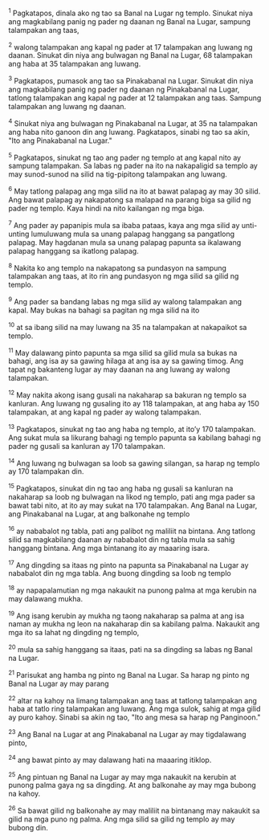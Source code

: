 <sup>1</sup>
Pagkatapos, dinala ako ng tao sa Banal na Lugar ng templo. Sinukat niya ang magkabilang panig ng pader ng daanan ng Banal na Lugar, sampung talampakan ang taas, 

<sup>2</sup>
walong talampakan ang kapal ng pader at 17 talampakan ang luwang ng daanan. Sinukat din niya ang bulwagan ng Banal na Lugar, 68 talampakan ang haba at 35 talampakan ang luwang. 

<sup>3</sup>
Pagkatapos, pumasok ang tao sa Pinakabanal na Lugar. Sinukat din niya ang magkabilang panig ng pader ng daanan ng Pinakabanal na Lugar, tatlong talampakan ang kapal ng pader at 12 talampakan ang taas. Sampung talampakan ang luwang ng daanan. 

<sup>4</sup>
Sinukat niya ang bulwagan ng Pinakabanal na Lugar, at 35 na talampakan ang haba nito ganoon din ang luwang. Pagkatapos, sinabi ng tao sa akin, "Ito ang Pinakabanal na Lugar." 

<sup>5</sup>
Pagkatapos, sinukat ng tao ang pader ng templo at ang kapal nito ay sampung talampakan. Sa labas ng pader na ito na nakapaligid sa templo ay may sunod-sunod na silid na tig-pipitong talampakan ang luwang. 

<sup>6</sup>
May tatlong palapag ang mga silid na ito at bawat palapag ay may 30 silid. Ang bawat palapag ay nakapatong sa malapad na parang biga sa gilid ng pader ng templo. Kaya hindi na nito kailangan ng mga biga. 

<sup>7</sup>
Ang pader ay papanipis mula sa ibaba pataas, kaya ang mga silid ay unti-unting lumuluwang mula sa unang palapag hanggang sa pangatlong palapag. May hagdanan mula sa unang palapag papunta sa ikalawang palapag hanggang sa ikatlong palapag. 

<sup>8</sup>
Nakita ko ang templo na nakapatong sa pundasyon na sampung talampakan ang taas, at ito rin ang pundasyon ng mga silid sa gilid ng templo. 

<sup>9</sup>
Ang pader sa bandang labas ng mga silid ay walong talampakan ang kapal. May bukas na bahagi sa pagitan ng mga silid na ito 

<sup>10</sup>
at sa ibang silid na may luwang na 35 na talampakan at nakapaikot sa templo. 

<sup>11</sup>
May dalawang pinto papunta sa mga silid sa gilid mula sa bukas na bahagi, ang isa ay sa gawing hilaga at ang isa ay sa gawing timog. Ang tapat ng bakanteng lugar ay may daanan na ang luwang ay walong talampakan. 

<sup>12</sup>
May nakita akong isang gusali na nakaharap sa bakuran ng templo sa kanluran. Ang luwang ng gusaling ito ay 118 talampakan, at ang haba ay 150 talampakan, at ang kapal ng pader ay walong talampakan. 

<sup>13</sup>
Pagkatapos, sinukat ng tao ang haba ng templo, at itoʼy 170 talampakan. Ang sukat mula sa likurang bahagi ng templo papunta sa kabilang bahagi ng pader ng gusali sa kanluran ay 170 talampakan. 

<sup>14</sup>
Ang luwang ng bulwagan sa loob sa gawing silangan, sa harap ng templo ay 170 talampakan din. 

<sup>15</sup>
Pagkatapos, sinukat din ng tao ang haba ng gusali sa kanluran na nakaharap sa loob ng bulwagan na likod ng templo, pati ang mga pader sa bawat tabi nito, at ito ay may sukat na 170 talampakan. Ang Banal na Lugar, ang Pinakabanal na Lugar, at ang balkonahe ng templo 

<sup>16</sup>
ay nababalot ng tabla, pati ang palibot ng maliliit na bintana. Ang tatlong silid sa magkabilang daanan ay nababalot din ng tabla mula sa sahig hanggang bintana. Ang mga bintanang ito ay maaaring isara. 

<sup>17</sup>
Ang dingding sa itaas ng pinto na papunta sa Pinakabanal na Lugar ay nababalot din ng mga tabla. Ang buong dingding sa loob ng templo 

<sup>18</sup>
ay napapalamutian ng mga nakaukit na punong palma at mga kerubin na may dalawang mukha. 

<sup>19</sup>
Ang isang kerubin ay mukha ng taong nakaharap sa palma at ang isa naman ay mukha ng leon na nakaharap din sa kabilang palma. Nakaukit ang mga ito sa lahat ng dingding ng templo, 

<sup>20</sup>
mula sa sahig hanggang sa itaas, pati na sa dingding sa labas ng Banal na Lugar. 

<sup>21</sup>
Parisukat ang hamba ng pinto ng Banal na Lugar. Sa harap ng pinto ng Banal na Lugar ay may parang 

<sup>22</sup>
altar na kahoy na limang talampakan ang taas at tatlong talampakan ang haba at tatlo ring talampakan ang luwang. Ang mga sulok, sahig at mga gilid ay puro kahoy. Sinabi sa akin ng tao, "Ito ang mesa sa harap ng Panginoon." 

<sup>23</sup>
Ang Banal na Lugar at ang Pinakabanal na Lugar ay may tigdalawang pinto, 

<sup>24</sup>
ang bawat pinto ay may dalawang hati na maaaring itiklop. 

<sup>25</sup>
Ang pintuan ng Banal na Lugar ay may mga nakaukit na kerubin at punong palma gaya ng sa dingding. At ang balkonahe ay may mga bubong na kahoy. 

<sup>26</sup>
Sa bawat gilid ng balkonahe ay may maliliit na bintanang may nakaukit sa gilid na mga puno ng palma. Ang mga silid sa gilid ng templo ay may bubong din.